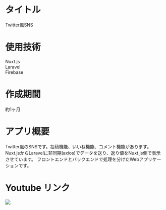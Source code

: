 # タイトル
Twitter風SNS
# 使用技術
Nuxt.js  
Laravel  
Firebase
# 作成期間
約1ヶ月

# アプリ概要
Twitter風のSNSです。投稿機能、いいね機能、コメント機能があります。  
Nuxt.jsからLaravelに非同期(axios)でデータを送り、返り値をNuxt.js側で表示させています。
フロントエンドとバックエンドで処理を分けたWebアプリケーションです。

# Youtube リンク
[![](https://img.youtube.com/vi/x9Sh_hBBHdE/0.jpg)](https://www.youtube.com/watch?v=x9Sh_hBBHdE)
